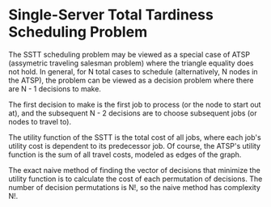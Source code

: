 # Single-Server Total Tardiness Scheduling Problem

The SSTT scheduling problem may be viewed as a special case of ATSP (assymetric traveling salesman problem) where the triangle equality does not hold. In general, for N total cases to schedule (alternatively, N nodes in the ATSP), the problem can be viewed as a decision problem where there are N - 1 decisions to make.

The first decision to make is the first job to process (or the node to start out at), and the subsequent N - 2 decisions are to choose subsequent jobs (or nodes to travel to).

The utility function of the SSTT is the total cost of all jobs, where each job's utility cost is dependent to its predecessor job.  Of course, the ATSP's utility function is the sum of all travel costs, modeled as edges of the graph.

The exact naive method of finding the vector of decisions that minimize the utility function is to calculate the cost of each permutation of decisions. The number of decision permutations is N!, so the naive method has complexity N!.